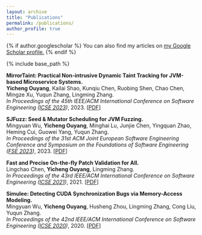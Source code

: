 ```yaml
---
layout: archive
title: "Publications"
permalink: /publications/
author_profile: true
---
```


{% if author.googlescholar %}
  You can also find my articles on <u><a href="{{author.googlescholar}}">my Google Scholar profile</a>.</u>
{% endif %}

{% include base_path %}

<!-- {% for post in site.publications reversed %}
  {% include archive-single.html %}
{% endfor %} -->

**MirrorTaint: Practical Non-intrusive Dynamic Taint Tracking for JVM-based Microservice Systems.**  
**Yicheng Ouyang**, Kailai Shao, Kunqiu Chen, Ruobing Shen, Chao Chen, Mingze Xu, Yuqun Zhang, Lingming Zhang.  
*In Proceedings of the 45th IEEE/ACM International Conference on Software Engineering ([ICSE 2023](https://conf.researchr.org/home/icse-2023))*, 2023. [[PDF](https://yicheng-ouyang.github.io/files/MirrorTaint.pdf)]

**SJFuzz: Seed \& Mutator Scheduling for JVM Fuzzing.**  
Mingyuan Wu, **Yicheng Ouyang**, Minghai Lu, Junjie Chen, Yingquan Zhao, Heming Cui, Guowei Yang, Yuqun Zhang.  
*In Proceedings of the 31st ACM Joint European Software Engineering Conference and Symposium on the Foundations of Software Engineering ([FSE 2023](https://2023.esec-fse.org/))*, 2023. [[PDF](https://yicheng-ouyang.github.io/files/SJFuzz.pdf)]

**Fast and Precise On-the-fly Patch Validation for All.**  
Lingchao Chen, **Yicheng Ouyang**, Lingming Zhang.  
*In Proceedings of the 43rd IEEE/ACM International Conference on Software Engineering ([ICSE 2021](https://conf.researchr.org/home/icse-2021))*, 2021. [[PDF](https://yicheng-ouyang.github.io/files/UniAPR.pdf)]

**Simulee: Detecting CUDA Synchronization Bugs via Memory-Access Modeling.**  
Mingyuan Wu, **Yicheng Ouyang**, Husheng Zhou, Lingming Zhang, Cong Liu, Yuqun Zhang.  
*In Proceedings of the 42nd IEEE/ACM International Conference on Software Engineering ([ICSE 2020](https://conf.researchr.org/home/icse-2020))*, 2020. [[PDF](https://yicheng-ouyang.github.io/files/Simulee.pdf)]